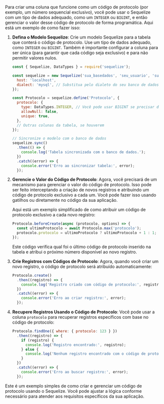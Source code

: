 Para criar uma coluna que funcione como um código de protocolo (por exemplo, um número sequencial exclusivo), você pode usar o Sequelize com um tipo de dados adequado, como um `INTEGER` ou `BIGINT`, e então gerenciar o valor desse código de protocolo de forma programática. Aqui está um exemplo de como fazer isso:

1. **Defina o Modelo Sequelize**: Crie um modelo Sequelize para a tabela que conterá o código de protocolo. Use um tipo de dados adequado, como `INTEGER` ou `BIGINT`. Também é importante configurar a coluna para ser única (para garantir que cada código seja exclusivo) e para não permitir valores nulos.

   ```javascript
   const { Sequelize, DataTypes } = require('sequelize');

   const sequelize = new Sequelize('sua_basedados', 'seu_usuario', 'sua_senha', {
     host: 'localhost',
     dialect: 'mysql', // Substitua pelo dialeto do seu banco de dados
   });

   const Protocolo = sequelize.define('Protocolo', {
     protocolo: {
       type: DataTypes.INTEGER, // Você pode usar BIGINT se precisar de números maiores
       allowNull: false,
       unique: true,
     },
     // Outras colunas da tabela, se houverem
   });

   // Sincronize o modelo com o banco de dados
   sequelize.sync()
     .then(() => {
       console.log('Tabela sincronizada com o banco de dados.');
     })
     .catch((error) => {
       console.error('Erro ao sincronizar tabela:', error);
     });
   ```

2. **Gerencie o Valor do Código de Protocolo**: Agora, você precisará de um mecanismo para gerenciar o valor do código de protocolo. Isso pode ser feito interceptando a criação de novos registros e atribuindo um código de protocolo exclusivo a cada um. Você pode fazer isso usando gatilhos ou diretamente no código da sua aplicação.

   Aqui está um exemplo simplificado de como atribuir um código de protocolo exclusivo a cada novo registro:

   ```javascript
   Protocolo.beforeCreate(async (protocolo, options) => {
     const ultimoProtocolo = await Protocolo.max('protocolo');
     protocolo.protocolo = ultimoProtocolo ? ultimoProtocolo + 1 : 1;
   });
   ```

   Este código verifica qual foi o último código de protocolo inserido na tabela e atribui o próximo número disponível ao novo registro.

3. **Crie Registros com Códigos de Protocolo**: Agora, quando você criar um novo registro, o código de protocolo será atribuído automaticamente:

   ```javascript
   Protocolo.create()
     .then((registro) => {
       console.log('Registro criado com código de protocolo:', registro.protocolo);
     })
     .catch((error) => {
       console.error('Erro ao criar registro:', error);
     });
   ```

4. **Recupere Registros Usando o Código de Protocolo**: Você pode usar a coluna `protocolo` para recuperar registros específicos com base no código de protocolo:

   ```javascript
   Protocolo.findOne({ where: { protocolo: 123 } })
     .then((registro) => {
       if (registro) {
         console.log('Registro encontrado:', registro);
       } else {
         console.log('Nenhum registro encontrado com o código de protocolo 123.');
       }
     })
     .catch((error) => {
       console.error('Erro ao buscar registro:', error);
     });
   ```

Este é um exemplo simples de como criar e gerenciar um código de protocolo usando o Sequelize. Você pode ajustar a lógica conforme necessário para atender aos requisitos específicos da sua aplicação.
